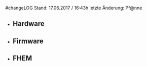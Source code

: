 #changeLOG
Stand: 17.06.2017 / 16:43h
letzte Änderung: Pf@nne

- **Hardware**
  - 
  
- **Firmware**
  - 

- **FHEM**
  - 
